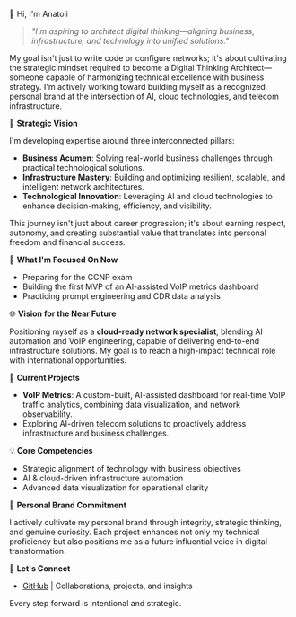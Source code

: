 👋 Hi, I'm Anatoli

> *"I'm aspiring to architect digital thinking—aligning business, infrastructure, and technology into unified solutions."*

My goal isn't just to write code or configure networks; it's about cultivating the strategic mindset required to become a Digital Thinking Architect—someone capable of harmonizing technical excellence with business strategy. I'm actively working toward building myself as a recognized personal brand at the intersection of AI, cloud technologies, and telecom infrastructure.

🎯 **Strategic Vision**

I'm developing expertise around three interconnected pillars:

* **Business Acumen**: Solving real-world business challenges through practical technological solutions.
* **Infrastructure Mastery**: Building and optimizing resilient, scalable, and intelligent network architectures.
* **Technological Innovation**: Leveraging AI and cloud technologies to enhance decision-making, efficiency, and visibility.

This journey isn't just about career progression; it's about earning respect, autonomy, and creating substantial value that translates into personal freedom and financial success.

🚧 **What I'm Focused On Now**

* Preparing for the CCNP exam
* Building the first MVP of an AI-assisted VoIP metrics dashboard
* Practicing prompt engineering and CDR data analysis

🌐 **Vision for the Near Future**

Positioning myself as a **cloud-ready network specialist**, blending AI automation and VoIP engineering, capable of delivering end-to-end infrastructure solutions. My goal is to reach a high-impact technical role with international opportunities.

🔧 **Current Projects**

* **VoIP Metrics**: A custom-built, AI-assisted dashboard for real-time VoIP traffic analytics, combining data visualization, and network observability.
* Exploring AI-driven telecom solutions to proactively address infrastructure and business challenges.

💡 **Core Competencies**

* Strategic alignment of technology with business objectives
* AI & cloud-driven infrastructure automation
* Advanced data visualization for operational clarity

🌟 **Personal Brand Commitment**

I actively cultivate my personal brand through integrity, strategic thinking, and genuine curiosity. Each project enhances not only my technical proficiency but also positions me as a future influential voice in digital transformation.

🤝 **Let's Connect**

* [GitHub](https://github.com/ABbatman) | Collaborations, projects, and insights

Every step forward is intentional and strategic.
